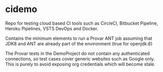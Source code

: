 # cidemo
Repo for testing cloud based CI tools such as CircleCI, Bitbucket Pipeline, Heroku Pipelines, VSTS DevOps and Docker.

Contains the minimum elements to run a Provar ANT job assuming that JDK8 and ANT are already part of the environment (true for openjdk:8)

The Provar tests in the DemoProject do not contain any authenticated connections, so test cases cover generic websites such as Google only. This is purely to avoid exposing org credentials which will become stale.
